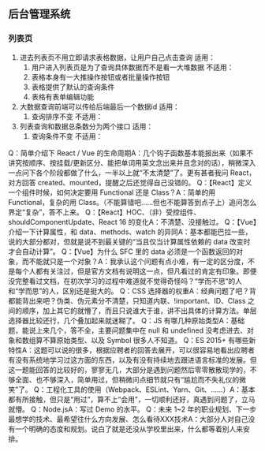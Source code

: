 ## 后台管理系统
### 列表页
1. 进去列表页不用立即请求表格数据，让用户自己点击查询
 适用：
    1. 用户进入列表页是为了查询具体数据而不是看一大堆数据
  不适用：
    1. 表格本身有一大推操作按钮或者批量操作按钮
    1. 表格提供了默认的查询条件
    1. 表格有表单编辑功能
1. 大数据查询前端可以传给后端最后一个数据id
  适用：
    1. 查询排序不变
  不适用：
1. 列表查询和数据总条数分为两个接口
  适用：
    1. 查询条件不变
  不适用：


Q：简单介绍下 React / Vue 的生命周期A：几个钩子函数基本能报出来（如果不讲究按顺序、按挂载/更新区分、能把单词用英文念出来并且念对的话），稍微深入一点问下各个阶段都做了什么，一半以上就“不太清楚”了。更有甚者我问 React，对方回答 created、mounted，提醒之后还觉得自己没错的。
Q：【React】定义一个组件时候，如何决定要用 Functional 还是 Class？A：简单的用 Functional，复杂的用 Class。（不能算错吧……但也不能算答到点子上）追问怎么界定“复杂”，答不上来。
Q：【React】HOC、（非）受控组件、shouldComponentUpdate、React 16 的变化A：不清楚、没接触过。
Q：【Vue】介绍一下计算属性，和 data、methods、watch 的异同A：基本都能巴拉一些，说的大部分都对，但就是说不到最关键的“当且仅当计算属性依赖的 data 改变时才会自动计算”。
Q：【Vue】为什么 SFC 里的 data 必须是一个函数返回的对象，而不能就只是一个对象？A：我承认这个问题有点小难，有一定的区分度，不是每个人都有关注过，但是官方文档有说明这一点，但凡看过的肯定有印象。即便没完整看过文档，在初次学习的过程中难道就不觉得奇怪吗？“学而不思”的人和“学而思”的人，区别还是挺大的。
Q：CSS 选择器的权重A：经典问题了吧？背都能背出来吧？伪类、伪元素分不清楚，只知道内联、!important、ID、Class 之间的顺序，加上其它的就懵了，而且只说谁大于谁，讲不出具体的计算方法。单层选择器比较还行，几个叠加起来就迷糊了。
Q：JS 有哪几种原始类型A：基础题，能说上来几个，答不全，主要问题集中在 null 和 undefined 没考虑进去、对象和数组算不算原始类型、以及 Symbol 很多人不知道。
Q：ES 2015+ 有哪些新特性A：这题可以说的很多，根据应聘者的回答去展开，可以很容易地看出应聘者有没有系统地学习过这方面的东西，以及有没有持续地去跟进语言标准的发展。但这一题能回答的比较好的，寥寥无几，大部分是遇到问题然后零零散散现学的，不够全面、也不够深入，简单用过，但稍微问点细节就只有“尴尬而不失礼仪的微笑”了。
Q：工程化工具的使用（Webpack、ESLint、Yarn、Git、……）A：基本都有所接触，但只是“用过”，算不上“会用”，一切顺利还好，真遇到问题了，立马就懵。
Q：Node.jsA：写过 Demo 的水平。
Q：未来 1~2 年的职业规划、下一步最想学的技术、最希望往什么方向发展、怎么看待XXX技术A：大部分人对自己没有一个明确的态度和规划。说白了就是还没从学校里出来，什么都等着别人来安排。